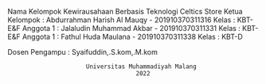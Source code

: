 Nama Kelompok Kewirausahaan Berbasis Teknologi
Celtics Store
Ketua Kelompok : Abdurrahman Harish Al Mauqy - 201910370311316
Kelas          : KBT-E&F
Anggota    1   : Jalaludin Muhammad Akbar    - 201910370311331
Kelas          : KBT-E&F
Anggota    1   : Fathul Huda Maulana         - 201910370311338
Kelas          : KBT-D

Dosen Pengampu : Syaifuddin,.S.kom,.M.kom

                          Universitas Muhammadiyah Malang
                                        2022





